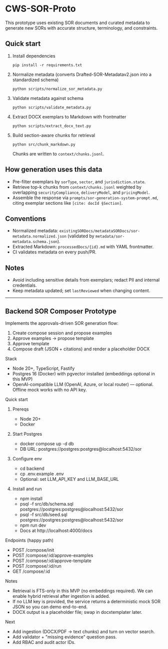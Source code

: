# CWS-SOR-Proto

This prototype uses existing SOR documents and curated metadata to generate new SORs with accurate structure, terminology, and constraints.

## Quick start

1. Install dependencies
   ```
   pip install -r requirements.txt
   ```

2. Normalize metadata (converts Drafted-SOR-Metadatav2.json into a standardized schema)
   ```
   python scripts/normalize_sor_metadata.py
   ```

3. Validate metadata against schema
   ```
   python scripts/validate_metadata.py
   ```

4. Extract DOCX exemplars to Markdown with frontmatter
   ```
   python scripts/extract_docx_text.py
   ```

5. Build section-aware chunks for retrieval
   ```
   python src/chunk_markdown.py
   ```
   Chunks are written to `context/chunks.jsonl`.

## How generation uses this data

- Pre-filter exemplars by `sorType`, `sector`, and `jurisdiction.state`.
- Retrieve top-k chunks from `context/chunks.jsonl` weighted by overlapping `securityCompliance`, `deliveryModel`, and `pricingModel`.
- Assemble the response via `prompts/sor-generation-system-prompt.md`, citing exemplar sections like `[cite: docId §Section]`.

## Conventions

- Normalized metadata: `existingSORDocs/metadataSORDocs/sor-metadata.normalized.json` (validated by `metadata/sor-metadata.schema.json`).
- Extracted Markdown: `processedDocs/{id}.md` with YAML frontmatter.
- CI validates metadata on every push/PR.

## Notes

- Avoid including sensitive details from exemplars; redact PII and internal credentials.
- Keep metadata updated; set `lastReviewed` when changing content.

---

## Backend SOR Composer Prototype

Implements the approvals-driven SOR generation flow:
1) Create compose session and propose examples
2) Approve examples → propose template
3) Approve template
4) Compose draft (JSON + citations) and render a placeholder DOCX

Stack
- Node 20+, TypeScript, Fastify
- Postgres 16 (Docker) with pgvector installed (embeddings optional in this MVP)
- OpenAI-compatible LLM (OpenAI, Azure, or local router) — optional. Offline mock works with no API key.

Quick start
1) Prereqs
   - Node 20+
   - Docker

2) Start Postgres
   - docker compose up -d db
   - DB URL: postgres://postgres:postgres@localhost:5432/sor

3) Configure env
   - cd backend
   - cp .env.example .env
   - Optional: set LLM_API_KEY and LLM_BASE_URL

4) Install and run
   - npm install
   - psql -f src/db/schema.sql postgres://postgres:postgres@localhost:5432/sor
   - psql -f src/db/seed.sql postgres://postgres:postgres@localhost:5432/sor
   - npm run dev
   - Docs at http://localhost:4000/docs

Endpoints (happy path)
- POST /compose/init
- POST /compose/:id/approve-examples
- POST /compose/:id/approve-template
- POST /compose/:id/run
- GET  /compose/:id

Notes
- Retrieval is FTS-only in this MVP (no embeddings required). We can enable hybrid retrieval after ingestion is added.
- If no LLM key is provided, the service returns a deterministic mock SOR JSON so you can demo end-to-end.
- DOCX output is a placeholder file; swap in docxtemplater later.

Next
- Add ingestion (DOCX/PDF → text chunks) and turn on vector search.
- Add validator + "missing evidence" question pass.
- Add RBAC and audit actor IDs.